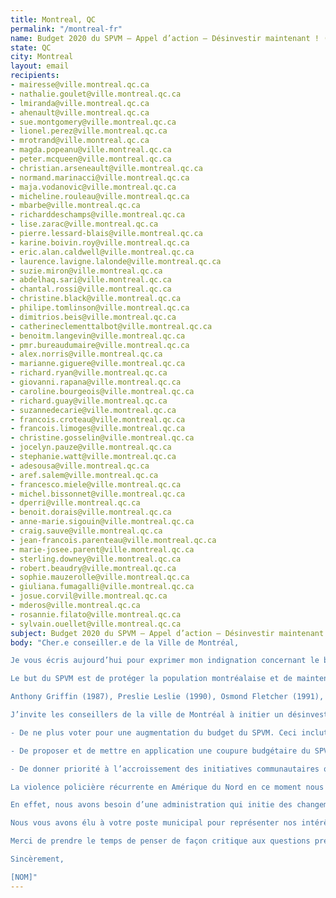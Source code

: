 ```yaml
---
title: Montreal, QC
permalink: "/montreal-fr"
name: Budget 2020 du SPVM — Appel d’action — Désinvestir maintenant ! (Fr)
state: QC
city: Montreal
layout: email
recipients:
- mairesse@ville.montreal.qc.ca
- nathalie.goulet@ville.montreal.qc.ca
- lmiranda@ville.montreal.qc.ca
- ahenault@ville.montreal.qc.ca
- sue.montgomery@ville.montreal.qc.ca
- lionel.perez@ville.montreal.qc.ca
- mrotrand@ville.montreal.qc.ca
- magda.popeanu@ville.montreal.qc.ca
- peter.mcqueen@ville.montreal.qc.ca
- christian.arseneault@ville.montreal.qc.ca
- normand.marinacci@ville.montreal.qc.ca
- maja.vodanovic@ville.montreal.qc.ca
- micheline.rouleau@ville.montreal.qc.ca
- mbarbe@ville.montreal.qc.ca
- richarddeschamps@ville.montreal.qc.ca
- lise.zarac@ville.montreal.qc.ca
- pierre.lessard-blais@ville.montreal.qc.ca
- karine.boivin.roy@ville.montreal.qc.ca
- eric.alan.caldwell@ville.montreal.qc.ca
- laurence.lavigne.lalonde@ville.montreal.qc.ca
- suzie.miron@ville.montreal.qc.ca
- abdelhaq.sari@ville.montreal.qc.ca
- chantal.rossi@ville.montreal.qc.ca
- christine.black@ville.montreal.qc.ca
- philipe.tomlinson@ville.montreal.qc.ca
- dimitrios.beis@ville.montreal.qc.ca
- catherineclementtalbot@ville.montreal.qc.ca
- benoitm.langevin@ville.montreal.qc.ca
- pmr.bureaudumaire@ville.montreal.qc.ca
- alex.norris@ville.montreal.qc.ca
- marianne.giguere@ville.montreal.qc.ca
- richard.ryan@ville.montreal.qc.ca
- giovanni.rapana@ville.montreal.qc.ca
- caroline.bourgeois@ville.montreal.qc.ca
- richard.guay@ville.montreal.qc.ca
- suzannedecarie@ville.montreal.qc.ca
- francois.croteau@ville.montreal.qc.ca
- francois.limoges@ville.montreal.qc.ca
- christine.gosselin@ville.montreal.qc.ca
- jocelyn.pauze@ville.montreal.qc.ca
- stephanie.watt@ville.montreal.qc.ca
- adesousa@ville.montreal.qc.ca
- aref.salem@ville.montreal.qc.ca
- francesco.miele@ville.montreal.qc.ca
- michel.bissonnet@ville.montreal.qc.ca
- dperri@ville.montreal.qc.ca
- benoit.dorais@ville.montreal.qc.ca
- anne-marie.sigouin@ville.montreal.qc.ca
- craig.sauve@ville.montreal.qc.ca
- jean-francois.parenteau@ville.montreal.qc.ca
- marie-josee.parent@ville.montreal.qc.ca
- sterling.downey@ville.montreal.qc.ca
- robert.beaudry@ville.montreal.qc.ca
- sophie.mauzerolle@ville.montreal.qc.ca
- giuliana.fumagalli@ville.montreal.qc.ca
- josue.corvil@ville.montreal.qc.ca
- mderos@ville.montreal.qc.ca
- rosannie.filato@ville.montreal.qc.ca
- sylvain.ouellet@ville.montreal.qc.ca
subject: Budget 2020 du SPVM — Appel d’action — Désinvestir maintenant !
body: "Cher.e conseiller.e de la Ville de Montréal,

Je vous écris aujourd’hui pour exprimer mon indignation concernant le budget opérationnel du Service de police de la Ville de Montréal (SPVM), qui s’élève à un montant de 665 300 000 $ (Budget 2020). Ceci est presque 11 % du budget annuel de la Ville de Montréal. La taille du budget policier de notre ville est répréhensible, particulièrement lorsqu’on considère notre infrastructure qui s’écroule et la contamination de notre eau potable.

Le but du SPVM est de protéger la population montréalaise et de maintenir la paix et la sécurité. Or, notre ville devient dangereuse à travers le financement du profil racial et de l’utilisation de la force excessive. Comme tous les départements policiers en Amérique du Nord, le SPVM a tué systématiquement des personnes noires innocentes non-armées à travers les années. Il est impératif que l’administration de Montréal s’assure que cela n’arrive plus.

Anthony Griffin (1987), Preslie Leslie (1990), Osmond Fletcher (1991), Marcellus François (1991), Trevor Kelly (1993), Anas Bennis (2004), Fredy Villanueva (2008), Mario Hamel (2011), Patrick Limoges (2011), Alain Magloire (2013), René Gallant (2015), Bony Jean-Pierre (2016), Pierre Coriolan (2017) et Nicholas Gibbs (2018) ne sont que quelques noms de personnes tuées aux mains du SPVM au cours des 30 dernières années (source: « Another Black Life » par Robyn Maynard).

J’invite les conseillers de la ville de Montréal à initier un désinvestissement de la structure fondamentalement violente qu’est le SPVM. Je vous demande, comme conseiller élu, de vous engager à faire les choses suivantes:

- De ne plus voter pour une augmentation du budget du SPVM. Ceci inclut le financement pour les caméras portatives pour les policiers, une initiative dont les résultats ne sont pas à la mesure des attentes et qui revient à légitimer une organisation fondamentalement corrompue ;

- De proposer et de mettre en application une coupure budgétaire du SPVM de 300 millions de dollars au minimum, ce qui représente le déficit prévu par la crise COVID-19;

- De donner priorité à l’accroissement des initiatives communautaires qui concernent la santé et la sécurité publique ; des commissions communautaires pour superviser la police ; des enquêtes indépendantes et des poursuites judiciaires des policiers qui violent la loi et les droits fondamentaux de la personne ; et de réorienter les financements vers l’infrastructure, le logement abordable, et d’autres programmes qui améliorent la qualité de vie pour la population montréalaise.

La violence policière récurrente en Amérique du Nord en ce moment nous rappelle que le temps d’agir est arrivé. À Montréal, nous avons besoin d’une administration qui entreprend une réforme fondamentalement des polices et des prisons, qui vise à anéantir la violence policière et carcérale qui cible les populations les plus marginalisées. Une présence policière augmentée ne nous protège pas. Au contraire, cette présence menace les vies des communautés les plus vulnérables, comme les communautés noires, les communautés autochtones, les communautés LGBTQ2S+, les sans-abris, les travailleurs dans l’industrie du sexe, les personnes handicapées, et les personnes qui vivent dans la pauvreté.

En effet, nous avons besoin d’une administration qui initie des changements visant l'abolition éventuelle de la police ; la police a été créée pour cibler les communautés marginalisées. Par conséquent, nous devons choisir une transition vers l’abolition. Au lieu d’investir plus dans la police, notre ville doit donner la priorité aux solutions alternatives, telle que l’éducation ; une amélioration des services de santé mentale ; des initiatives pour le logement abordable ; la sécurité de revenu ; des dispositifs de réduction des méfaits ; la réadaptation accessible ; l’aide mutuelle ; le travail social ; les services de résolution de conflit ; la justice transformatrice ; et d’autres systèmes communautaires indispensables.

Nous vous avons élu à votre poste municipal pour représenter nos intérêts. Votre incapacité à agir contre la brutalité policière et les pratiques racistes du SPVM sont un échec pour la collectivité concernée. Si vous n’êtes capables que de faire des promesses en l’air, je vous demanderais alors de démissionner à votre poste et faire place à un véritable leadership.

Merci de prendre le temps de penser de façon critique aux questions présentées dans mon message.

Sincèrement,

[NOM]"
---
```


